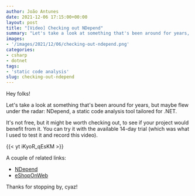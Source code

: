 ```yaml
---
author: João Antunes
date: 2021-12-06 17:15:00+00:00
layout: post
title: "[Video] Checking out NDepend"
summary: "Let's take a look at something that's been around for years, but maybe flew under the radar: NDepend, a static code analysis tool tailored for .NET."
images:
- '/images/2021/12/06/checking-out-ndepend.png'
categories:
- csharp
- dotnet
tags:
- 'static code analysis'
slug: checking-out-ndepend
---
```


Hey folks!

Let's take a look at something that's been around for years, but maybe flew under the radar: NDepend, a static code analysis tool tailored for .NET.

It's not free, but it might be worth checking out, to see if your project would benefit from it. You can try it with the available 14-day trial (which was what I used to test it and record this video).

{{< yt iKyoR_qEsKM >}}

A couple of related links:

- [NDepend](https://www.ndepend.com/)
- [eShopOnWeb](https://github.com/dotnet-architecture/eShopOnWeb/)

Thanks for stopping by, cyaz!